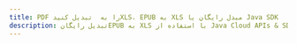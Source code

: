 ---title: PDF را به  تبدیل کنیدXLS، EPUB به XLS مبدل رایگان یا Java SDKdescription: تبدیل رایگانEPUB به XLS با استفاده از Java Cloud APIs & SDK همچنین اسناد PDF را در Cloud ایجاد، ویرایش و رندر کنید.---